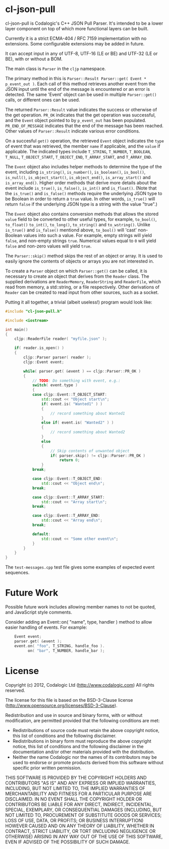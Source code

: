 cl-json-pull
============

cl-json-pull is Codalogic's C++ JSON Pull Parser.
It's intended to be a lower layer component on top of which more functional
layers can be built.

Currently it is a strict ECMA-404 / RFC 7159 implementation with no extensions.
Some configurable extensions may be added in future.

It can accept input in any of UTF-8, UTF-16 (LE or BE) and UTF-32 (LE or BE),
with or without a BOM.

The main class is `Parser` in the `cljp` namespace.

The primary method in this is
`Parser::Result Parser::get( Event * p_event_out )`.  Each call of this method
retrieves another event from the JSON input until the end of the message
is encountered or an error is detected.  The same 'Event' object can be
used in multiple `Parser::get()` calls, or different ones can be used.

The returned `Parser::Result` value indicates the success or otherwise of the
get operation.  `PR_OK` indicates that the get operation was successful, and
the `Event` object pointed to by `p_event_out` has been populated.
`PR_END_OF_MESSAGE` indicates that the end of the message has been reached.
Other values of `Parser::Result` indicate various error conditions.

On a succesful `get()` operation, the retrieved `Event` object indicates the
`type` of event that was retrieved, the member `name` if applicable, and the
`value` if applicable.  The indicated types include `T_STRING`, `T_NUMBER`,
`T_BOOLEAN`, `T_NULL`, `T_OBJECT_START`, `T_OBJECT_END`, `T_ARRAY_START`,
and `T_ARRAY_END`.

The `Event` object also includes helper methods to determine the type of the
event, including `is_string()`, `is_number()`, `is_boolean()`, `is_bool()`,
`is_null()`, `is_object_start()`, `is_object_end()`, `is_array_start()` and
`is_array_end()`.  Higher order methods that derive more details about the event
include `is_true()`, `is_false()`, `is_int()` and `is_float()`.  (Note that the
`is_true()` and `is_false()` methods require the underlying JSON type to be
Boolean in order to return a `true` value.  In other words, `is_true()` will
return `false` if the underlying JSON type is a string with the value "true".)

The `Event` object also contains conversion methods that allows the stored `value`
field to be converted to other useful types, for example, `to_bool()`, `to_float()`
`to_int()`, `to_long()`, `to_string()` and `to_wstring()`.  Unlike `is_true()` and
`is_false()` mentiond above, `to_bool()` will 'cast' non-Boolean values into
such a value.  For example, empty strings will yield `false`, and non-empty strings
`true`.  Numerical values equal to `0` will yield `false` and non-zero values
will yield `true`.

The `Parser::skip()` method skips the rest of an object or array.  It is used to
easily ignore the contents of objects or arrays you are not interested in.


To create a `Parser` object on which `Parser::get()` can be called, it is necessary
to create an object that derives from the `Reader` class.  The supplied derivations
are `ReaderMemory`, `ReaderString` and `ReaderFile`, which read from memory, a
std::string, or a file respectively.  Other derivations of `Reader` can be created
to read input from other sources, such as a socket.

Putting it all together, a trivial (albeit useless!) program would look like:

```cpp
#include "cl-json-pull.h"

#include <iostream>

int main()
{
    cljp::ReaderFile reader( "myfile.json" );

    if( reader.is_open() )
    {
        cljp::Parser parser( reader );
        cljp::Event event;

        while( parser.get( &event ) == cljp::Parser::PR_OK )
        {
            // TODO: Do something with event, e.g.:
            switch( event.type )
            {
            case cljp::Event::T_OBJECT_START:
                std::cout << "Object start\n";
                if( event.is( "Wanted1" ) )
                {
                    // record something about Wanted1
                }
                else if( event.is( "Wanted2" ) )
                {
                    // record something about Wanted2
                }
                else
                {
                    // Skip contents of unwanted object
                    if( parser.skip() != cljp::Parser::PR_OK )
                        return 0;
                }
            break;

            case cljp::Event::T_OBJECT_END:
                std::cout << "Object end\n";
            break;

            case cljp::Event::T_ARRAY_START:
                std::cout << "Array start\n";
            break;

            case cljp::Event::T_ARRAY_END:
                std::cout << "Array end\n";
            break;

            default:
                std::cout << "Some other event\n";
            }
        }
    }
}
```

The `test-messages.cpp` test file gives some examples of expected event sequences.

Future Work
===========

Possible future work includes allowing member names to not be quoted, and JavaScript
style comments.

Consider adding an Event::on( \"name\", type, handler ) method to allow easier
handling of events.  For example:

```cpp
    Event event;
    parser.get( &event );
    event.on( "foo", T_STRING, handle_foo ).
          on( "bar", T_NUMBER, handle_bar );
```

License
=======

Copyright (c) 2012, Codalogic Ltd (http://www.codalogic.com)
All rights reserved.

The license for this file is based on the BSD-3-Clause license
(http://www.opensource.org/licenses/BSD-3-Clause).

Redistribution and use in source and binary forms, with or without
modification, are permitted provided that the following conditions
are met:

- Redistributions of source code must retain the above copyright notice,
  this list of conditions and the following disclaimer.
- Redistributions in binary form must reproduce the above copyright notice,
  this list of conditions and the following disclaimer in the documentation
  and/or other materials provided with the distribution.
- Neither the name Codalogic nor the names of its contributors may be used
  to endorse or promote products derived from this software without
  specific prior written permission.

THIS SOFTWARE IS PROVIDED BY THE COPYRIGHT HOLDERS AND CONTRIBUTORS "AS IS"
AND ANY EXPRESS OR IMPLIED WARRANTIES, INCLUDING, BUT NOT LIMITED TO, THE
IMPLIED WARRANTIES OF MERCHANTABILITY AND FITNESS FOR A PARTICULAR PURPOSE
ARE DISCLAIMED. IN NO EVENT SHALL THE COPYRIGHT HOLDER OR CONTRIBUTORS BE
LIABLE FOR ANY DIRECT, INDIRECT, INCIDENTAL, SPECIAL, EXEMPLARY, OR
CONSEQUENTIAL DAMAGES (INCLUDING, BUT NOT LIMITED TO, PROCUREMENT OF
SUBSTITUTE GOODS OR SERVICES; LOSS OF USE, DATA, OR PROFITS; OR BUSINESS
INTERRUPTION) HOWEVER CAUSED AND ON ANY THEORY OF LIABILITY, WHETHER IN
CONTRACT, STRICT LIABILITY, OR TORT (INCLUDING NEGLIGENCE OR OTHERWISE)
ARISING IN ANY WAY OUT OF THE USE OF THIS SOFTWARE, EVEN IF ADVISED OF THE
POSSIBILITY OF SUCH DAMAGE.
